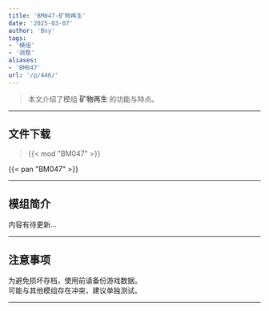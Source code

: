 ```yaml
---
title: 'BM047-矿物再生'
date: '2025-03-07'
author: 'Bny'
tags:
- '模组'
- '调整'
aliases:
- 'BM047'
url: '/p/446/'
---
```


> 本文介绍了模组 **矿物再生** 的功能与特点。

---

## 文件下载  

> {{< mod "BM047" >}}  

{{< pan "BM047" >}}  

---

## 模组简介

>  
内容有待更新...  

---

## 注意事项

>  
为避免损坏存档，使用前请备份游戏数据。  
可能与其他模组存在冲突，建议单独测试。  

---

